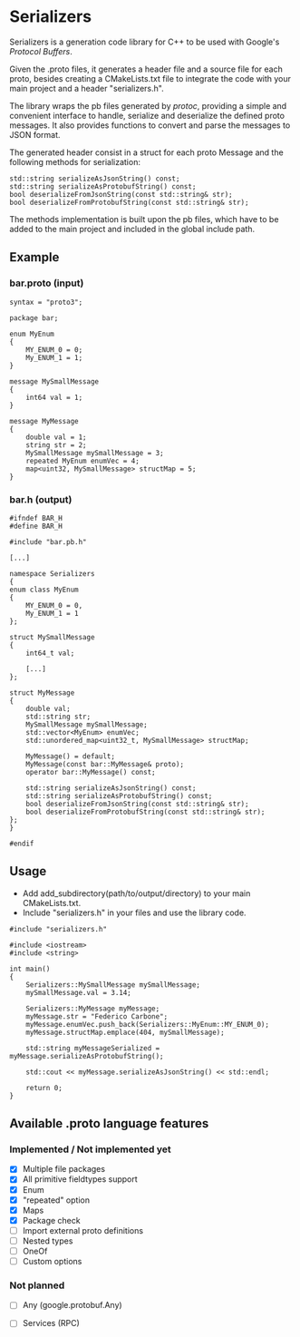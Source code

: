 # Serializers

Serializers is a generation code library for C++ to be used with Google's _Protocol Buffers_.

Given the .proto files, it generates a header file and a source file for each proto, besides creating a CMakeLists.txt file
to integrate the code with your main project and a header "serializers.h".

The library wraps the pb files generated by _protoc_, providing a simple and convenient interface to handle, serialize
and deserialize the defined proto messages. It also provides functions to convert and parse the messages to JSON format.

The generated header consist in a struct for each proto Message and the following methods for serialization:

    std::string serializeAsJsonString() const;
    std::string serializeAsProtobufString() const;
    bool deserializeFromJsonString(const std::string& str);
    bool deserializeFromProtobufString(const std::string& str);

The methods implementation is built upon the pb files, which have to be added to the main project and included in the global
include path.

## Example
### bar.proto (input)
    syntax = "proto3";

    package bar;

    enum MyEnum
    {
        MY_ENUM_0 = 0;
        My_ENUM_1 = 1;
    }

    message MySmallMessage
    {
        int64 val = 1;
    }

    message MyMessage
    {
        double val = 1;
        string str = 2;
        MySmallMessage mySmallMessage = 3;
        repeated MyEnum enumVec = 4;
        map<uint32, MySmallMessage> structMap = 5;
    }

### bar.h (output)
    #ifndef BAR_H
    #define BAR_H

    #include "bar.pb.h"

    [...]

    namespace Serializers
    {
    enum class MyEnum
    {
        MY_ENUM_0 = 0,
        My_ENUM_1 = 1
    };

    struct MySmallMessage
    {
        int64_t val;

        [...]
    };

    struct MyMessage
    {
        double val;
        std::string str;
        MySmallMessage mySmallMessage;
        std::vector<MyEnum> enumVec;
        std::unordered_map<uint32_t, MySmallMessage> structMap;

        MyMessage() = default;
        MyMessage(const bar::MyMessage& proto);
        operator bar::MyMessage() const;

        std::string serializeAsJsonString() const;
        std::string serializeAsProtobufString() const;
        bool deserializeFromJsonString(const std::string& str);
        bool deserializeFromProtobufString(const std::string& str);
    };
    }

    #endif

## Usage
- Add add_subdirectory(path/to/output/directory) to your main CMakeLists.txt.
- Include "serializers.h" in your files and use the library code.

<!--  -->

    #include "serializers.h"

    #include <iostream>
    #include <string>

    int main()
    {
        Serializers::MySmallMessage mySmallMessage;
        mySmallMessage.val = 3.14;

        Serializers::MyMessage myMessage;
        myMessage.str = "Federico Carbone";
        myMessage.enumVec.push_back(Serializers::MyEnum::MY_ENUM_0);
        myMessage.structMap.emplace(404, mySmallMessage);

        std::string myMessageSerialized = myMessage.serializeAsProtobufString();

        std::cout << myMessage.serializeAsJsonString() << std::endl;

        return 0;
    }

## Available .proto language features
### Implemented / Not implemented yet
- [x] Multiple file packages
- [x] All primitive fieldtypes support
- [x] Enum
- [x] "repeated" option
- [x] Maps
- [x] Package check
- [ ] Import external proto definitions
- [ ] Nested types
- [ ] OneOf
- [ ] Custom options

### Not planned
- [ ] Any (google.protobuf.Any)
- [ ] Services (RPC)

